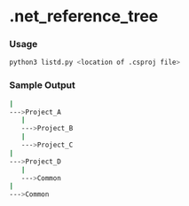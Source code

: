 # .net_reference_tree

### Usage
 ```sh
 python3 listd.py <location of .csproj file>
 ```

 ### Sample Output
 ```sh
|
--->Project_A
    |
    --->Project_B
    |
    --->Project_C
|
--->Project_D
    |
    --->Common
|
--->Common
 ```
